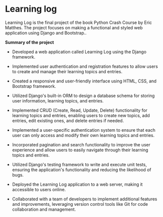 # Learning log

Learning Log is the final project of the book Python Crash Course by Eric Matthes. The project focuses on making a functional and styled web application using Django and Bootstrap..

**Summary of the project**

- Developed a web application called Learning Log using the Django framework.

- Implemented user authentication and registration features to allow users to create and manage their learning topics and entries.

- Created a responsive and user-friendly interface using HTML, CSS, and Bootstrap framework.

- Utilized Django's built-in ORM to design a database schema for storing user information, learning topics, and entries.

- Implemented CRUD (Create, Read, Update, Delete) functionality for learning topics and entries, enabling users to create new topics, add entries, edit existing ones, and delete entries if needed.

- Implemented a user-specific authentication system to ensure that each user can only access and modify their own learning topics and entries.

- Incorporated pagination and search functionality to improve the user experience and allow users to easily navigate through their learning topics and entries.

- Utilized Django's testing framework to write and execute unit tests, ensuring the application's functionality and reducing the likelihood of bugs.

- Deployed the Learning Log application to a web server, making it accessible to users online.

- Collaborated with a team of developers to implement additional features and improvements, leveraging version control tools like Git for code collaboration and management.
